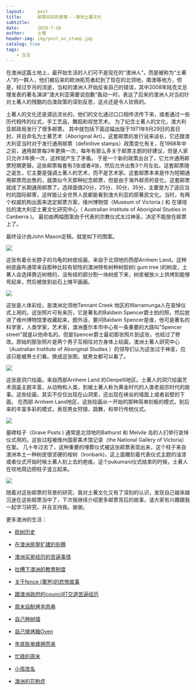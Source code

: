 ```yaml
---
layout:     post
title:      邮票背后的故事---澳洲土著文化
subtitle:   
date:       2018-7-10
author:     土猪
header-img: img/post_au_stamp.jpg
catalog: true
tags:
    - 生活
---
```




在澳洲这篇土地上，最开始生活的人们可不是现在的“澳洲人”，而是被称为“土著人”的一群人，他们被后来的欧洲拓荒者赶到了现在的北领地，南澳等地方，但是，经过岁月的流逝，当权的澳洲人开始反省自己的错误，其中2008年陆克文总理发表的著名演讲”澳大利亚需要说抱歉“轰动一时，表达了后来的澳洲人对当初针对土著人的残酷的白澳政策的深刻反思，这点还是令人钦佩的。



土著人的文化还是源远流长的，他们的文化通过口口相传流传下来，或者通过一些历代相传的仪式，手工艺品，舞蹈和视觉艺术。 为了纪念土著人的文化，澳大利亚邮政局发行了很多邮票。 其中就包括下面这幅出版于1971年9月29日的首日封，并且命名为土著艺术（Aboriginal Art）。这套邮票的发行说来话长，它还跟澳大利亚当时对于发行通用邮票（definitive stamps）政策变化有关，在1968年中之前，通用邮票每3年更换一次，每年有那么多关于邮票主题的好建议，但是人家只允许3年换一次，这样就产生了矛盾。 于是一个新的政策出台了，它允许通用邮票短期更替。这些邮票每套有3张或者4张，然后允许出售3个月左右。这套邮票随之诞生，它主要是强调土著人的艺术，而不是艺术家。这套邮票本来是作为短期通用邮票而出售的，就类似今天那种纪念邮票，但是由于海外邮资的变化，这套邮票就成了长期通用邮票了。选择面值20分，25分，30分，35分，主要是为了适应当时的国际邮寄，这样能让全世界人民都能看到澳大利亚的原著民文化。当时，有两个权威机构出面来选定邮票方案，维州博物馆（Museum of Victoria ) 和 在堪培拉的澳大利亚土著文化研究中心（ Australian Institute of Aboriginal Studies in Canberra )。 最初由两幅图案由于代表的宗教仪式太过神圣，决定不能放在邮票上了。



最终设计由John Mason定稿，就是如下的图案。



![](https://steemitimages.com/DQmQnQTHeVd1zuuCtaHdcrAKNJyRqTxH9LWiWq8ra7x3Lms/image.png)







这张有着长长脖子的乌龟的树皮绘画，来自于北领地的西部Arnhem Land。这种树皮画布通常来自那种比较有韧性的澳洲特有树种树胶树( gum tree )的树皮，土著人会选择靠近树根的，没有结的部分割一块树皮下来，树皮被放火上烘烤到能够弯起来，然后被放到岩石上摊平画画。

![](https://steemitimages.com/DQmVjWJiMPYrz4G7Zk1gNkpYZqYgaQXbMg5XvtjAQU8cAvz/image.png)

这张是人体彩绘，是澳洲北领地Tennant Creek 地区的Warramunga人在哀悼仪式上用的。这张照片可有来历，它是著名的Baldwin Spencer爵士拍的照，然后放进了维州博物馆里收藏起来，题外话，要问Baldwin Spencer是谁，他可是著名的科学家，人类学家，艺术家，澳洲墨尔本市中心有一条重要的大路叫"Spencer street"就是以他命名的。但是Spencer爵士最初那张照片到这张，也经过了修改。原始的那张照片是两个男子互相往对方身体上绘画，澳洲土著人研究中心（Australian Institute of Aboriginal Studies ）的领导们认为这张过于神圣，应该只能被男士们看。换成这张图，就男女都可以看了。

![](https://steemitimages.com/DQmU27jxvxTcB6U9pwyJPGvmK1dEAipzuuyuwN4XGKiY5y3/image.png)



这张是洞穴绘画，来自西部Arnhem Land 的Oenpelli地区。土著人的洞穴绘画艺术涵盖主题丰富，从动物和人类，到被土著人称为黄金时代的人类老祖宗时代的故事。这些绘画，其实不仅仅出现在山洞里，还出现在峡谷的墙面上或者岩壁的下面。 在西部 Arnhem Land地区，这些绘画从一开始的那种简单刻板的模式，到后来的丰富多彩的模式，表现男女狩猎，跳舞，和举行传统仪式。

![](https://steemitimages.com/DQmTrKYNBma7FQE1Gtqg3PdPMrLzVibxchLUt5F9jc91KJ1/image.png)







墓碑柱子（Grave Posts ) 通常是北领地的Bathurst 和 Melvile 岛的人们举行哀悼仪式用的。这些过程被维州国家美术馆记录（the National Gallery of Victoria）在案。 几十年过去了，这种重要的埋葬仪式被这张邮票表现出来，这个柱子来自澳洲本土一种树皮很坚硬的桉树（Ironbark)，这上面雕刻着代表仪式主题的油漆或者仪式开始时候土著人刻上去的疤痕。这个pukumani仪式结束的时候，土著人在坟地周边把柱子竖立起来。

![](https://steemitimages.com/DQmXQQJQRRud7kM5D7Ta3rFkqq8tK7tdWaiUHFR8TzTzzAu/image.png)



随着对这些邮票的背景的研究，我对土著文化又有了深刻的认识，发现自己越来越沉迷在这些邮票当中了，下次我继续介绍更多邮票背后的故事，请大家有兴趣跟我一起学习研究，并且支持我。谢谢。



更多澳洲的生活：

- [砍树历史](http://livinginau.life/2019/12/29/%E7%A0%8D%E6%A0%91%E5%8E%86%E5%8F%B2/)

- [在澳洲房屋扩建的折腾](http://livinginau.life/2019/12/19/%E5%9C%A8%E6%BE%B3%E6%B4%B2%E6%88%BF%E5%B1%8B%E6%89%A9%E5%BB%BA%E7%9A%84%E6%8A%98%E8%85%BE/)

- 
  [澳洲买房经历的苦逼事情](http://livinginau.life/2019/12/18/%E6%BE%B3%E6%B4%B2%E4%B9%B0%E6%88%BF%E7%BB%8F%E5%8E%86%E7%9A%84%E8%8B%A6%E9%80%BC%E4%BA%8B%E6%83%85/)

- 
  [吐槽下澳洲的教育制度](http://livinginau.life/2019/12/13/%E5%90%90%E6%A7%BD%E6%BE%B3%E6%B4%B2%E6%95%99%E8%82%B2%E5%88%B6%E5%BA%A6/)

- [关于fence (篱笆)的悲惨故事](http://livinginau.life/2019/12/01/%E5%85%B3%E4%BA%8Efence%E7%9A%84%E6%82%B2%E6%83%A8%E6%95%85%E4%BA%8B/)

- [跟澳洲政府的council打交道苦逼经历](http://livinginau.life/2019/11/29/%E8%B7%9F%E6%BE%B3%E6%B4%B2%E6%94%BF%E5%BA%9C%E7%9A%84council%E6%89%93%E4%BA%A4%E9%81%93%E8%8B%A6%E9%80%BC%E7%BB%8F%E5%8E%86/)

- [周末自制烤羊肉串](http://livinginau.life/2014/03/03/%E5%91%A8%E6%9C%AB%E8%87%AA%E5%88%B6%E7%83%A4%E7%BE%8A%E8%82%89%E4%B8%B2/)

- [自己种树墙](http://livinginau.life/2020/03/10/%E8%87%AA%E5%B7%B1%E7%A7%8D%E6%A0%91%E5%A2%99/)

- [自己换烤箱Oven](http://livinginau.life/2020/02/12/%E8%87%AA%E5%B7%B1%E6%8D%A2oven/)

- [年底账单蜂拥而来](http://livinginau.life/2019/11/29/%E8%B4%A6%E5%8D%95%E8%9C%82%E6%8B%A5%E8%80%8C%E6%9D%A5/)

- [忙碌的周末](http://livinginau.life/2019/11/12/%E5%BF%99%E7%A2%8C%E7%9A%84%E5%91%A8%E6%9C%AB/)

- [小孩改名](http://livinginau.life/2019/11/10/%E5%B0%8F%E5%AD%A9%E6%94%B9%E5%90%8D/)

- [澳洲的花粉症](http://livinginau.life/2018/08/10/%E6%BE%B3%E6%B4%B2%E7%9A%84%E8%8A%B1%E7%B2%89%E7%97%87/)
